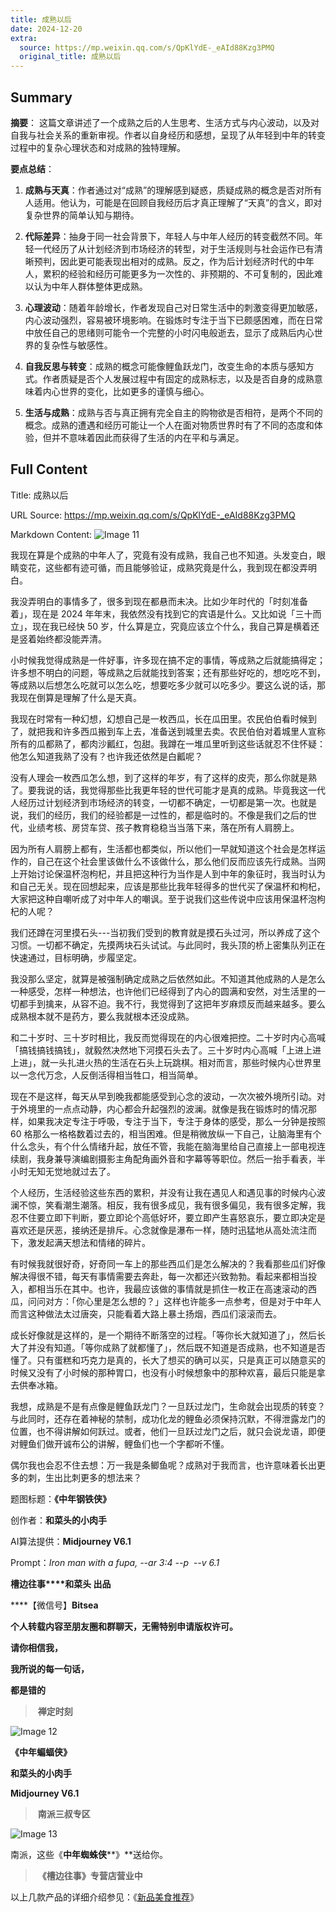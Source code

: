 ```yaml
---
title: 成熟以后
date: 2024-12-20
extra:
  source: https://mp.weixin.qq.com/s/QpKlYdE-_eAId88Kzg3PMQ
  original_title: 成熟以后
---
```

## Summary
**摘要**：
这篇文章讲述了一个成熟之后的人生思考、生活方式与内心波动，以及对自我与社会关系的重新审视。作者以自身经历和感想，呈现了从年轻到中年的转变过程中的复杂心理状态和对成熟的独特理解。

**要点总结**：
1. **成熟与天真**：作者通过对“成熟”的理解感到疑惑，质疑成熟的概念是否对所有人适用。他认为，可能是在回顾自我经历后才真正理解了“天真”的含义，即对复杂世界的简单认知与期待。
   
2. **代际差异**：抽身于同一社会背景下，年轻人与中年人经历的转变截然不同。年轻一代经历了从计划经济到市场经济的转型，对于生活规则与社会运作已有清晰预判，因此更可能表现出相对的成熟。反之，作为后计划经济时代的中年人，累积的经验和经历可能更多为一次性的、非预期的、不可复制的，因此难以认为中年人群体整体更成熟。
   
3. **心理波动**：随着年龄增长，作者发现自己对日常生活中的刺激变得更加敏感，内心波动强烈，容易被环境影响。在锻炼时专注于当下已颇感困难，而在日常中放任自己的思绪则可能令一个完整的小时闪电般逝去，显示了成熟后内心世界的复杂性与敏感性。
   
4. **自我反思与转变**：成熟的概念可能像鲤鱼跃龙门，改变生命的本质与感知方式。作者质疑是否个人发展过程中有固定的成熟标志，以及是否自身的成熟意味着内心世界的变化，比如更多的谨慎与细心。
   
5. **生活与成熟**：成熟与否与真正拥有完全自主的购物欲是否相符，是两个不同的概念。成熟的遭遇和经历可能让一个人在面对物质世界时有了不同的态度和体验，但并不意味着因此而获得了生活的内在平和与满足。
## Full Content
Title: 成熟以后

URL Source: https://mp.weixin.qq.com/s/QpKlYdE-_eAId88Kzg3PMQ

Markdown Content:
![Image 11](https://mmbiz.qpic.cn/mmbiz_jpg/Ia6gU9JNtkoIic4icdQCeGCdXcLjqJld4p5Q1Zckcdq6Om55IXfPrSRCqKT0ybXTNSZoQphCMdwpE9dWMib445AFg/640?wx_fmt=jpeg&from=appmsg)

我现在算是个成熟的中年人了，究竟有没有成熟，我自己也不知道。头发变白，眼睛变花，这些都有迹可循，而且能够验证，成熟究竟是什么，我到现在都没弄明白。

我没弄明白的事情多了，很多到现在都悬而未决。比如少年时代的「时刻准备着」，现在是 2024 年年末，我依然没有找到它的宾语是什么。又比如说「三十而立」，现在我已经快 50 岁，什么算是立，究竟应该立个什么，我自己算是横着还是竖着始终都没能弄清。  

小时候我觉得成熟是一件好事，许多现在搞不定的事情，等成熟之后就能搞得定；许多想不明白的问题，等成熟之后就能找到答案；还有那些好吃的，想吃吃不到，等成熟以后想怎么吃就可以怎么吃，想要吃多少就可以吃多少。要这么说的话，那我现在倒算是理解了什么是天真。

我现在时常有一种幻想，幻想自己是一枚西瓜，长在瓜田里。农民伯伯看时候到了，就把我和许多西瓜搬到车上去，准备送到城里去卖。农民伯伯对着城里人宣称所有的瓜都熟了，都肉沙瓤红，包甜。我蹲在一堆瓜里听到这些话就忍不住怀疑：他怎么知道我熟了没有？也许我还依然是白瓤呢？

没有人理会一枚西瓜怎么想，到了这样的年岁，有了这样的皮壳，那么你就是熟了。要我说的话，我觉得那些比我更年轻的世代可能才是真的成熟。毕竟我这一代人经历过计划经济到市场经济的转变，一切都不确定，一切都是第一次。也就是说，我们的经历，我们的经验都是一过性的，都是临时的。不像是我们之后的世代，业绩考核、房贷车贷、孩子教育稳稳当当落下来，落在所有人肩膀上。

因为所有人肩膀上都有，生活都也都类似，所以他们一早就知道这个社会是怎样运作的，自己在这个社会里该做什么不该做什么，那么他们反而应该先行成熟。当网上开始讨论保温杯泡枸杞，并且把这种行为当作是人到中年的象征时，我当时认为和自己无关。现在回想起来，应该是那些比我年轻得多的世代买了保温杯和枸杞，大家把这种自嘲听成了对中年人的嘲讽。至于说我们这些传说中应该用保温杯泡枸杞的人呢？

我们还蹲在河里摸石头---当初我们受到的教育就是摸石头过河，所以养成了这个习惯。一切都不确定，先摸两块石头试试。与此同时，我头顶的桥上密集队列正在快速通过，目标明确，步履坚定。  

我没那么坚定，就算是被强制确定成熟之后依然如此。不知道其他成熟的人是怎么一种感受，怎样一种想法，也许他们已经得到了内心的圆满和安然，对生活里的一切都手到擒来，从容不迫。我不行，我觉得到了这把年岁麻烦反而越来越多。要么成熟根本就不是药方，要么我就根本还没成熟。  

和二十岁时、三十岁时相比，我反而觉得现在的内心很难把控。二十岁时内心高喊「搞钱搞钱搞钱」，就毅然决然地下河摸石头去了。三十岁时内心高喊「上进上进上进」，就一头扎进火热的生活在石头上玩跳棋。相对而言，那些时候内心世界里以一念代万念，人反倒活得相当牲口，相当简单。

现在不是这样，每天从早到晚我都能感受到心念的波动，一次次被外境所引动。对于外境里的一点点动静，内心都会升起强烈的波澜。就像是我在锻炼时的情况那样，如果我决定专注于呼吸，专注于当下，专注于身体的感受，那么一分钟是按照 60 格那么一格格数着过去的，相当困难。但是稍微放纵一下自己，让脑海里有个什么念头，有个什么情绪升起，放任不管，我能在脑海里给自己直接上一部电视连续剧，我身兼导演编剧摄影主角配角画外音和字幕等等职位。然后一抬手看表，半小时无知无觉地就过去了。  

个人经历，生活经验这些东西的累积，并没有让我在遇见人和遇见事的时候内心波澜不惊，笑看潮生潮落。相反，我有很多成见，我有很多偏见，我有很多定解，我忍不住要立即下判断，要立即论个高低好坏，要立即产生喜怒哀乐，要立即决定是喜欢还是厌恶，接纳还是排斥。心念就像是瀑布一样，随时迅猛地从高处流注而下，激发起满天想法和情绪的碎片。

有时候我就很好奇，好奇同一车上的那些西瓜们是怎么解决的？我看那些瓜们好像解决得很不错，每天有事情需要去奔赴，每一次都还兴致勃勃。看起来都相当投入，都相当乐在其中。也许，我最应该做的事情就是抓住一枚正在高速滚动的西瓜，问问对方：「你心里是怎么想的？」这样也许能多一点参考，但是对于中年人而言这种做法太过唐突，只能看着大路上暴土扬烟，西瓜们滚滚而去。

成长好像就是这样的，是一个期待不断落空的过程。「等你长大就知道了」，然后长大了并没有知道。「等你成熟了就都懂了」，然后既不知道是否成熟，也不知道是否懂了。只有蛋糕和巧克力是真的，长大了想买的确可以买，只是真正可以随意买的时候又没有了小时候的那种胃口，也没有小时候想象中的那种欢喜，最后只能是拿去供奉冰箱。

我想，成熟是不是有点像是鲤鱼跃龙门？一旦跃过龙门，生命就会出现质的转变？与此同时，还存在着神秘的禁制，成功化龙的鲤鱼必须保持沉默，不得泄露龙门的位置，也不得讲解如何跃过。或者，他们一旦跃过龙门之后，就只会说龙语，即便对鲤鱼们做开诚布公的讲解，鲤鱼们也一个字都听不懂。

偶尔我也会忍不住去想：万一我是条鲫鱼呢？成熟对于我而言，也许意味着长出更多的刺，生出比刺更多的想法来？

题图标题：**《中年钢铁侠》**

创作者：**和菜头的小肉手**

AI算法提供：**Midjourney V6.1**

Prompt：_Iron man with a fupa, --ar 3:4 --p  \--v 6.1_

**槽边往事****和菜头 出品**

****【微信号】****Bitsea**** 

**个人转载内容至朋友圈和群聊天，无需特别申请版权许可。**

**请你相信我，**

**我所说的每一句话，**

**都是错的**

>  **禅定时刻**

![Image 12](https://mmbiz.qpic.cn/mmbiz_jpg/Ia6gU9JNtkoIic4icdQCeGCdXcLjqJld4pU6cGIcicib2ueqJOI3VhBzmxJL1k6ibl2iaw82sFiaxlicoTyOEibB4gvMHCQ/640?wx_fmt=jpeg&from=appmsg)

**《中年蝙蝠侠》**

**和菜头的小肉手**

**Midjourney V6.1**

>  **南派三叔专区**

![Image 13](https://mmbiz.qpic.cn/mmbiz_jpg/Ia6gU9JNtkoIic4icdQCeGCdXcLjqJld4pAUib2k94ibIca4OSyWvDS5iadIrmaHbUCAFFzvygrN2QqYTMiaSL6e70Hw/640?wx_fmt=jpeg&from=appmsg)

南派，这些《**中年蜘蛛侠****》**送给你。

>  **《槽边往事》专营店营业中**

以上几款产品的详细介绍参见：《[新品美食推荐](https://mp.weixin.qq.com/s?__biz=MjM5MjAzODU2MA==&mid=2652801681&idx=1&sn=14620ec952928e23d02fc38dcf3acdeb&scene=21#wechat_redirect)》

